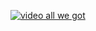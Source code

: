 [![video all we got](http://img.youtube.com/vi/khDxCSlyMXQ/0.jpg)](http://www.youtube.com/watch?v=khDxCSlyMXQ)

